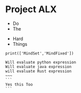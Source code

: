 # Project ALX

* Do
* The
- Hard
- Things

`print(['MindSet','MindFixed'])`

~~~~
Will evaluate python expression
Will evaluate java expression
will evaluate Rust expression
~~~
```
Yes this Too
```
